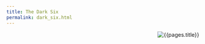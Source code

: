 ```yaml
---
title: The Dark Six
permalink: dark_six.html
---
```


<img src='images/faiths/{{page.title}}.jpg' alt='{{pages.title}}' style="float:right">